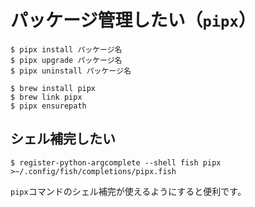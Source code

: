 # パッケージ管理したい（``pipx``）

```console
$ pipx install パッケージ名
$ pipx upgrade パッケージ名
$ pipx uninstall パッケージ名
```

```console
$ brew install pipx
$ brew link pipx
$ pipx ensurepath
```

## シェル補完したい

```console
$ register-python-argcomplete --shell fish pipx >~/.config/fish/completions/pipx.fish
```

``pipx``コマンドのシェル補完が使えるようにすると便利です。

